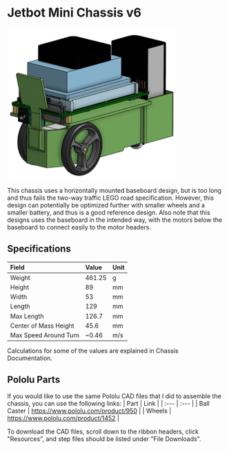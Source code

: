 # Jetbot Mini Chassis v6

<p align="left">
<img src=/assets/images/chassis/Jetbot_Mini_v6_Horizontal_Chassis.PNG height="350px"/>
</p>

This chassis uses a horizontally mounted baseboard design, but is too long and thus fails the two-way traffic LEGO road specification. However, this design can potentially be optimized further with smaller wheels and a smaller battery, and thus is a good reference design. Also note that this designs uses the baseboard in the intended way, with the motors below the baseboard to connect easily to the motor headers. 

## Specifications

| Field | Value | Unit |
| :--- | :--- | :--- |
| Weight | 461.25 | g | 
| Height | 89 | mm |
| Width | 53 | mm |
| Length | 129 | mm |
| Max Length | 126.7 | mm |
| Center of Mass Height | 45.6 | mm | 
| Max Speed Around Turn | ~0.46 | m/s |

Calculations for some of the values are explained in Chassis Documentation. 

## Pololu Parts

If you would like to use the same Pololu CAD files that I did to assemble the chassis, you can use the following links:
| Part | Link |
| :--- | :--- |
| Ball Caster | https://www.pololu.com/product/950 |
| Wheels | https://www.pololu.com/product/1452 |

To download the CAD files, scroll down to the ribbon headers, click "Resources", and step files should be listed under "File Downloads".

